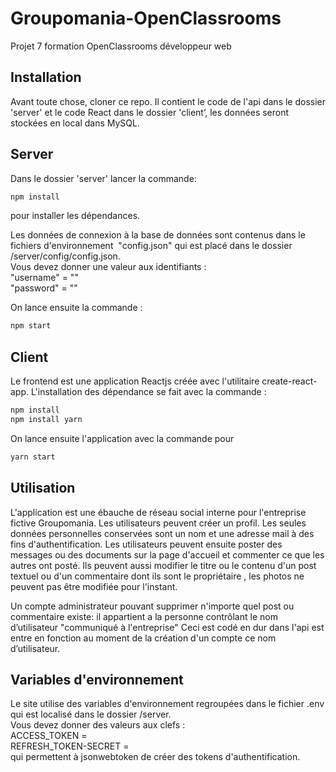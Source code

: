 # Groupomania-OpenClassrooms
Projet 7 formation OpenClassrooms développeur web 
## Installation
Avant toute chose, cloner ce repo. Il contient le code de l'api dans le dossier 'server' et le code React dans le dossier 'client’, les données seront stockées en local dans MySQL.
## Server
Dans le dossier 'server' lancer la commande:
```bash
npm install
```
pour installer les dépendances.</br>

Les données de connexion à la base de données sont contenus dans le fichiers d'environnement   "config.json" qui est placé dans le dossier /server/config/config.json.</br>
Vous devez donner une valeur aux identifiants :</br>
"username" = ""</br>
"password" = ""</br>

On lance ensuite la commande : 
```bash
npm start
```

## Client
Le frontend est une application Reactjs créée avec l'utilitaire create-react-app. 
L'installation des dépendance se fait avec la commande :
```bash
npm install 
npm install yarn
```
On lance ensuite l'application avec la commande pour
```bash
yarn start
```
## Utilisation
L'application est une ébauche de réseau social interne pour l'entreprise fictive Groupomania.
Les utilisateurs peuvent créer un profil. Les seules données personnelles conservées sont un nom et une adresse mail à des fins d'authentification.
Les utilisateurs peuvent ensuite poster des messages ou des documents sur la page d'accueil et commenter ce que les autres ont posté. Ils peuvent aussi modifier le titre ou le contenu d'un post textuel ou d'un commentaire dont ils sont le propriétaire , les photos ne peuvent pas être modifiée pour l'instant.

Un compte administrateur pouvant supprimer n'importe quel post ou commentaire existe: il appartient a la personne contrôlant le nom d’utilisateur "communiqué à l'entreprise" Ceci est codé en dur dans l'api est entre en fonction au moment de la création d'un compte ce nom d’utilisateur.

## Variables d'environnement

Le site utilise des variables d'environnement regroupées dans le fichier .env  qui est localisé dans le dossier /server.</br>
Vous devez donner des valeurs aux clefs :</br>
ACCESS_TOKEN =</br>
REFRESH_TOKEN-SECRET =</br>
qui permettent  à jsonwebtoken de créer des tokens d'authentification.

